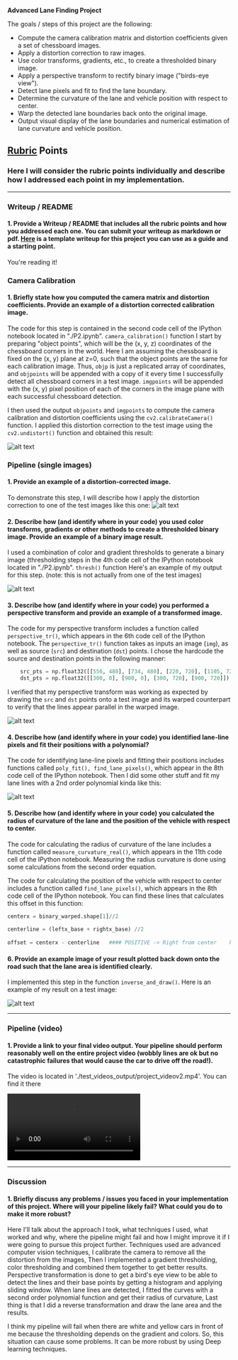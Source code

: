 

**Advanced Lane Finding Project**

The goals / steps of this project are the following:

* Compute the camera calibration matrix and distortion coefficients given a set of chessboard images.
* Apply a distortion correction to raw images.
* Use color transforms, gradients, etc., to create a thresholded binary image.
* Apply a perspective transform to rectify binary image ("birds-eye view").
* Detect lane pixels and fit to find the lane boundary.
* Determine the curvature of the lane and vehicle position with respect to center.
* Warp the detected lane boundaries back onto the original image.
* Output visual display of the lane boundaries and numerical estimation of lane curvature and vehicle position.

[//]: # (Image References)

[image1]: ./examples/undist.jpg "Undistorted"
[image2]: ./examples/corrected.jpg "Road Transformed"
[image3]: ./examples/thresh.jpg "Binary Example"
[image4]: ./examples/perspective.jpg "Warp Example"
[image5]: ./examples/color_fit_lines.jpg "Fit Visual"
[image6]: ./examples/out.jpg "Output"
[video1]: ./test_videos_output/project_videov2.mp4 "Video"

## [Rubric](https://review.udacity.com/#!/rubrics/571/view) Points

### Here I will consider the rubric points individually and describe how I addressed each point in my implementation.  

---

### Writeup / README

#### 1. Provide a Writeup / README that includes all the rubric points and how you addressed each one.  You can submit your writeup as markdown or pdf.  [Here](https://github.com/udacity/CarND-Advanced-Lane-Lines/blob/master/writeup_template.md) is a template writeup for this project you can use as a guide and a starting point.  

You're reading it!

### Camera Calibration

#### 1. Briefly state how you computed the camera matrix and distortion coefficients. Provide an example of a distortion corrected calibration image.

The code for this step is contained in the second code cell of the IPython notebook located in "./P2.ipynb". `camera_calibration()` function
I start by preparing "object points", which will be the (x, y, z) coordinates of the chessboard corners in the world. Here I am assuming the chessboard is fixed on the (x, y) plane at z=0, such that the object points are the same for each calibration image.  Thus, `objp` is just a replicated array of coordinates, and `objpoints` will be appended with a copy of it every time I successfully detect all chessboard corners in a test image.  `imgpoints` will be appended with the (x, y) pixel position of each of the corners in the image plane with each successful chessboard detection.  

I then used the output `objpoints` and `imgpoints` to compute the camera calibration and distortion coefficients using the `cv2.calibrateCamera()` function.  I applied this distortion correction to the test image using the `cv2.undistort()` function and obtained this result: 

![alt text][image1]

### Pipeline (single images)

#### 1. Provide an example of a distortion-corrected image.

To demonstrate this step, I will describe how I apply the distortion correction to one of the test images like this one:
![alt text][image2]

#### 2. Describe how (and identify where in your code) you used color transforms, gradients or other methods to create a thresholded binary image.  Provide an example of a binary image result.

I used a combination of color and gradient thresholds to generate a binary image (thresholding steps in the 4th code cell of the IPython notebook located in "./P2.ipynb". `thresh()` function  Here's an example of my output for this step.  (note: this is not actually from one of the test images)

![alt text][image3]

#### 3. Describe how (and identify where in your code) you performed a perspective transform and provide an example of a transformed image.

The code for my perspective transform includes a function called `perspective_tr()`, which appears in the 6th code cell of the IPython notebook.  The `perspective_tr()` function takes as inputs an image (`img`), as well as source (`src`) and destination (`dst`) points.  I chose the hardcode the source and destination points in the following manner:

```python
    src_pts = np.float32([[556, 480], [734, 480], [220, 720], [1105, 720]])
    dst_pts = np.float32([[300, 0], [900, 0], [300, 720], [900, 720]])
```

I verified that my perspective transform was working as expected by drawing the `src` and `dst` points onto a test image and its warped counterpart to verify that the lines appear parallel in the warped image.

![alt text][image4]

#### 4. Describe how (and identify where in your code) you identified lane-line pixels and fit their positions with a polynomial?

The code for identifying lane-line pixels and fitting their positions includes functions called `poly_fit(), find_lane_pixels()`, which appear in the 8th code cell of the IPython notebook. Then I did some other stuff and fit my lane lines with a 2nd order polynomial kinda like this:

![alt text][image5]

#### 5. Describe how (and identify where in your code) you calculated the radius of curvature of the lane and the position of the vehicle with respect to center.

The code for calculating the radius of curvature of the lane includes a function called `measure_curvature_real()`, which appears in the 11th code cell of the IPython notebook. Measuring the radius curvature is done using some calculations from the second order equation. 

The code for calculating the position of the vehicle with respect to center includes a function called `find_lane_pixels()`, which appears in the 8th code cell of the IPython notebook. You can find these lines that calculates this offset in this function:

``` python
centerx = binary_warped.shape[1]//2
    
centerline = (leftx_base + rightx_base) //2
    
offset = centerx - centerline   #### POSITIVE -> Right from center    NEGATIVE -> Left from center
```



#### 6. Provide an example image of your result plotted back down onto the road such that the lane area is identified clearly.

I implemented this step in the function `inverse_and_draw()`.  Here is an example of my result on a test image:

![alt text][image6]

---

### Pipeline (video)

#### 1. Provide a link to your final video output.  Your pipeline should perform reasonably well on the entire project video (wobbly lines are ok but no catastrophic failures that would cause the car to drive off the road!).

The video is located in './test_videos_output/project_videov2.mp4'. You can find it there

![alt text][video1]

---

### Discussion

#### 1. Briefly discuss any problems / issues you faced in your implementation of this project.  Where will your pipeline likely fail?  What could you do to make it more robust?

Here I'll talk about the approach I took, what techniques I used, what worked and why, where the pipeline might fail and how I might improve it if I were going to pursue this project further.
Techniques used are advanced computer vision techniques, I calibrate the camera to remove all the distortion from the images, Then I implemented a gradient thresholding, color thresholding and combined them together to get better results. Perspective transformation is done to get a bird's eye view to be able to detect the lines and their base points by getting a histogram and applying sliding window. When lane lines are  detected, I fitted the curves with a second order polynomial function and get their radius of curvature, Last thing is that I did a reverse transformation and draw the lane area and the results.

I think my pipeline will fail when there are white and yellow cars in front of me because the thresholding depends on the gradient and colors. So, this situation can cause some problems. 
It can be more robust by using Deep learning techniques.
